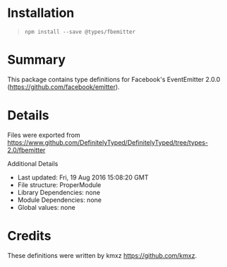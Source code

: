 # Installation
> `npm install --save @types/fbemitter`

# Summary
This package contains type definitions for Facebook's EventEmitter 2.0.0 (https://github.com/facebook/emitter).

# Details
Files were exported from https://www.github.com/DefinitelyTyped/DefinitelyTyped/tree/types-2.0/fbemitter

Additional Details
 * Last updated: Fri, 19 Aug 2016 15:08:20 GMT
 * File structure: ProperModule
 * Library Dependencies: none
 * Module Dependencies: none
 * Global values: none

# Credits
These definitions were written by kmxz <https://github.com/kmxz>.
